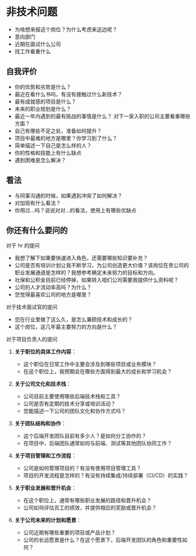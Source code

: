 # 非技术问题

- 为啥想来报这个岗位？为什么考虑来这边呢？
- 意向部门
- 近期在面试什么公司
- 找工作看重什么

## 自我评价

- 你的优势和劣势是什么？
- 最近在看什么书吗，有没有接触过什么新技术？
- 最有成就感的项目是什么？
- 未来的职业规划是什么？
- 最近一年内遇到的最有挑战的事情是什么？ 对下一家入职的公司主要看重哪些方面？
- 自己有哪些不足之处，准备如何提升？
- 项目中最难的地方是哪里？你学习到了什么？
- 简单描述一下自己是怎么样的人？
- 你的性格和技能上有什么缺点
- 遇到困难是怎么解决？

## 看法

- 与同事沟通的时候，如果遇到冲突了如何解决？
- 对加班有什么看法？
- 你用过...吗？说说对对...的看法，使用上有哪些优缺点

## 你还有什么要问的

对于 hr 的提问

- 我想了解下如果要快速进入角色，还需要哪些知识要补充？
- 公司是否有培训计划让我不断学习，为公司创造更大价值？该岗位在贵公司的职业发展通道是怎样的？我想参考确定未来努力的目标和方向。
- 社保和公积金目前已经停掉，如果转入咱们公司需要我提供什么资料呢？
- 公司的人才流动率高吗？为什么？
- 您觉得最喜欢公司的地方是哪里？

对于技术面试官的提问

- 您在行业里做了这么久，是怎么兼顾技术和成长的？
- 这个岗位，这几年最主要努力的方向是什么？

对于项目负责人的提问

1. **关于职位的具体工作内容**：
   - 这个职位在日常工作中主要会涉及到哪些项目或业务模块？
   - 在这个职位上，我预期会在哪些方面得到最大的成长和学习机会？

2. **关于公司文化和技术栈**：
   - 公司目前主要使用哪些后端技术栈和工具？
   - 公司是否有定期的技术分享或培训活动？
   - 您能描述一下公司的团队文化和协作方式吗？

3. **关于团队结构和协作**：
   - 这个后端开发团队目前有多少人？是如何分工协作的？
   - 在项目中，后端团队通常如何与前端、测试等其他团队协同工作？

4. **关于项目管理和工作流程**：
   - 公司是如何管理项目的？有没有使用项目管理工具？
   - 项目的开发流程是怎样的？有没有持续集成/持续部署（CI/CD）的实践？

5. **关于职业发展和晋升机会**：
   - 在这个职位上，通常有哪些职业发展的路径和晋升机会？
   - 公司如何评估员工的绩效，并提供相应的奖励或晋升机会？

6. **关于公司未来的计划和愿景**：
   - 公司近期有哪些重要的项目或产品计划？
   - 公司的长远愿景是什么？在这个愿景下，后端开发团队的角色和重要性如何？
